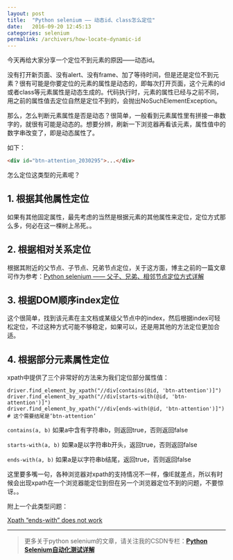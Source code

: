 ```yaml
---
layout: post
title:  "Python selenium —— 动态id、class怎么定位"
date:   2016-09-20 12:45:13
categories: selenium
permalink: /archivers/how-locate-dynamic-id
---
```


今天再给大家分享一个定位不到元素的原因——动态id。

没有打开新页面、没有alert、没有frame、加了等待时间，但是还是定位不到元素？很有可能是你要定位的元素的属性是动态的，即每次打开页面，这个元素的id或者class等元素属性是动态生成的。代码执行时，元素的属性已经与之前不同，用之前的属性值去定位自然是定位不到的，会抛出NoSuchElementException。

那么，怎么判断元素属性是否是动态？很简单，一般看到元素属性里有拼接一串数字的，就很有可能是动态的。想要分辨，刷新一下浏览器再看该元素，属性值中的数字串改变了，即是动态属性了。

如下：

```html
<div id="btn-attention_2030295">...</div>
```

怎么定位这类型的元素呢？

## **1. 根据其他属性定位**

如果有其他固定属性，最先考虑的当然是根据元素的其他属性来定位，定位方式那么多，何必在这一棵树上吊死。。

## **2. 根据相对关系定位**

根据其附近的父节点、子节点、兄弟节点定位，关于这方面，博主之前的一篇文章可作为参考：[Python selenium —— 父子、兄弟、相邻节点定位方式详解](https://huilansame.github.io/huilansame.github.io/archivers/father-brother-locate)

## **3. 根据DOM顺序index定位**

这个很简单，找到该元素在主文档或某级父节点中的index，然后根据index可轻松定位，不过这种方式可能不够稳定，如果可以，还是用其他的方法定位更加合适。

## **4. 根据部分元素属性定位**

xpath中提供了三个非常好的方法来为我们定位部分属性值：

```
driver.find_element_by_xpath("//div[contains(@id, 'btn-attention')]")
driver.find_element_by_xpath("//div[starts-with(@id, 'btn-attention')]")
driver.find_element_by_xpath("//div[ends-with(@id, 'btn-attention')]")  # 这个需要结尾是‘btn-attention’
```

`contains(a, b)` 如果a中含有字符串b，则返回true，否则返回false

`starts-with(a, b)` 如果a是以字符串b开头，返回true，否则返回false

`ends-with(a, b)` 如果a是以字符串b结尾，返回true，否则返回false

这里要多嘴一句，各种浏览器对xpath的支持情况不一样，像IE就差点，所以有时候会出现xpath在一个浏览器能定位到但在另一个浏览器定位不到的问题，不要惊讶。。

附上一个此类型问题：

[Xpath “ends-with” does not work](http://stackoverflow.com/questions/22436789/xpath-ends-with-does-not-work)


****

> 更多关于python selenium的文章，请关注我的CSDN专栏：**[Python Selenium自动化测试详解](http://blog.csdn.net/column/details/12694.html)**
